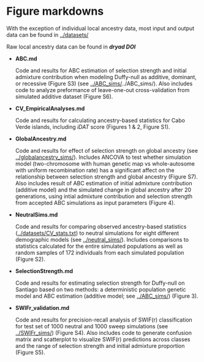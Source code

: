 # Figure markdowns

With the exception of individual local ancestry data, most input and output data can be found in [../datasets/](../datasets/) 

Raw local ancestry data can be found in _**dryad DOI**_

* **ABC.md**

  Code and results for ABC estimation of selection strength and initial admixture contribution when modeling Duffy-null as additive, dominant, or recessive (Figure S3) (see [../ABC_sims/]()../ABC_sims/). Also includes code to analyze preformance of leave-one-out cross-validation from simulated additive dataset (Figure S6).

* **CV_EmpiricalAnalyses.md**
  
  Code and results for calculating ancestry-based statistics for Cabo Verde islands, including _iDAT_ score (Figures 1 & 2, Figure S1).
  
* **GlobalAncestry.md**
  
  Code and results for effect of selection strength on global ancestry (see [../globalancestry_sims/](../globalancestry_sims/)). Includes ANCOVA to test whether simulation model (two-chromosome with human genetic map vs whole-autosome with uniform recombination rate) has a significant affect on the relationship between selection strength and global ancestry (Figure S7). Also includes result of ABC estimation of initial admixture contribution (additive model) and the simulated change in global ancestry after 20 generations, using intial admixture contribution and selection strength from accepted ABC simulations as input parameters (Figure 4).

* **NeutralSims.md**
  
  Code and results for comparing observed ancestry-based statistics ([../datasets/CV_stats.txt](../datasets/CV_stats.txt)) to neutral simulations for eight different demographic models (see [../neutral_sims/](../neutral_sims/)). Includes comparisons to statistics calculated for the entire simulated populations as well as random samples of 172 individuals from each simulated population (Figure S2).

* **SelectionStrength.md**
  
  Code and results for estimating selection strength for Duffy-null on Santiago based on two methods: a deterministic population genetic model and ABC estimation (additive model; see [../ABC_sims/](../ABC_sims/)) (Figure 3).

* **SWIFr_validation.md**
  
  Code and results for precision-recall analysis of SWIF(r) classification for test set of 1000 neutral and 1000 sweep simulations (see [../SWIFr_sims/](../SWIFr_sims/)) (Figure S4). Also includes code to generate confusion matrix and scatterplot to visualize SWIF(r) predictions across classes and the range of selection strength and initial admixture proportion (Figure S5).
